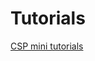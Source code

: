 # Tutorials

[CSP mini tutorials](https://docs.google.com/spreadsheets/d/e/2PACX-1vQOfiXxc7fY_4kVxRMDXpqtBgPZsIlYbc3KPtKWL5iOB6eLD7qWRTiG_kOjpGbBE-oBtHPtNxXRMsqr/pubhtml)